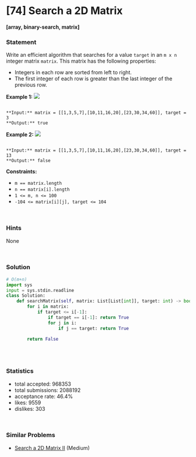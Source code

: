 # [74] Search a 2D Matrix

**[array, binary-search, matrix]**

### Statement

Write an efficient algorithm that searches for a value `target` in an `m x n` integer matrix `matrix`. This matrix has the following properties:

* Integers in each row are sorted from left to right.
* The first integer of each row is greater than the last integer of the previous row.


**Example 1:**
![](https://assets.leetcode.com/uploads/2020/10/05/mat.jpg)

```

**Input:** matrix = [[1,3,5,7],[10,11,16,20],[23,30,34,60]], target = 3
**Output:** true

```

**Example 2:**
![](https://assets.leetcode.com/uploads/2020/10/05/mat2.jpg)

```

**Input:** matrix = [[1,3,5,7],[10,11,16,20],[23,30,34,60]], target = 13
**Output:** false

```

**Constraints:**
* `m == matrix.length`
* `n == matrix[i].length`
* `1 <= m, n <= 100`
* `-104 <= matrix[i][j], target <= 104`


<br>

### Hints

None

<br>

### Solution

```py
# O(m+n)
import sys
input = sys.stdin.readline
class Solution:
    def searchMatrix(self, matrix: List[List[int]], target: int) -> bool:
        for i in matrix:
            if target <= i[-1]:
                if target == i[-1]: return True
                for j in i:
                    if j == target: return True
                    
        return False
            

```

<br>

### Statistics

- total accepted: 968353
- total submissions: 2088192
- acceptance rate: 46.4%
- likes: 9559
- dislikes: 303

<br>

### Similar Problems

- [Search a 2D Matrix II](https://leetcode.com/problems/search-a-2d-matrix-ii) (Medium)
